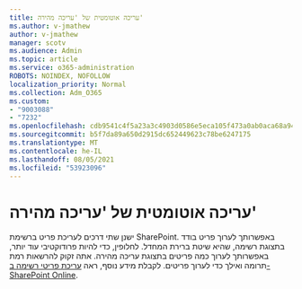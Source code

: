```yaml
---
title: עריכה אוטומטית של 'עריכה מהירה'
ms.author: v-jmathew
author: v-jmathew
manager: scotv
ms.audience: Admin
ms.topic: article
ms.service: o365-administration
ROBOTS: NOINDEX, NOFOLLOW
localization_priority: Normal
ms.collection: Adm_O365
ms.custom:
- "9003088"
- "7232"
ms.openlocfilehash: cdb9541c4f5a23a3c4903d0586e5eca105f473a0ab0aca68a948fdcac2363edd
ms.sourcegitcommit: b5f7da89a650d2915dc652449623c78be6247175
ms.translationtype: MT
ms.contentlocale: he-IL
ms.lasthandoff: 08/05/2021
ms.locfileid: "53923096"
---
```

# <a name="quick-edit-autosuggest"></a>עריכה אוטומטית של 'עריכה מהירה'

ישנן שתי דרכים לעריכת פריט ברשימת SharePoint. באפשרותך לערוך פריט בודד בתצוגת רשימה, שהיא שיטת ברירת המחדל. לחלופין, כדי להיות פרודוקטיבי עוד יותר, באפשרותך לערוך כמה פריטים בתצוגת עריכה מהירה. אתה זקוק להרשאות רמת תרומה ואילך כדי לערוך פריטים. לקבלת מידע נוסף, ראה [עריכת פריטי רשימה ב- SharePoint Online](https://support.microsoft.com/office/dac1a1c3-a80b-4082-ba57-715cf613d0f7).
